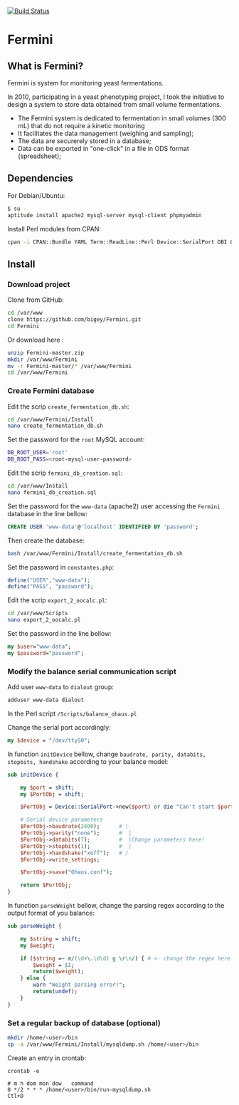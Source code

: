 [![Build Status](https://travis-ci.org/bigey/Fermini.svg?branch=master)](https://travis-ci.org/bigey/Fermini)

# Fermini

## What is Fermini?

Fermini is system for monitoring yeast fermentations.

In 2010, participating in a yeast phenotyping project, I took the initiative to design
a system to store data obtained from small volume fermentations.

* The Fermini system is dedicated to fermentation in small volumes (300 mL) that do not require a kinetic monitoring
* It facilitates the data management (weighing and sampling);
* The data are securerely stored in a database;
* Data can be exported in "one-click" in a file in ODS format (spreadsheet);

## Dependencies

For Debian/Ubuntu:

```bash
$ su -
aptitude install apache2 mysql-server mysql-client phpmyadmin
```	

Install Perl modules from CPAN:

```bash
cpan -i CPAN::Bundle YAML Term::ReadLine::Perl Device::SerialPort DBI OpenOffice::OODoc
```

## Install

### Download project

Clone from GitHub:

```bash
cd /var/www
clone https://github.com/bigey/Fermini.git
cd Fermini
```

Or download here [](https://github.com/bigey/Fermini/archive/master.zip):

```bash
unzip Fermini-master.zip
mkdir /var/www/Fermini
mv -r Fermini-master/* /var/www/Fermini
cd /var/www/Fermini
```

### Create Fermini database

Edit the scrip `create_fermentation_db.sh`:

```bash
cd /var/www/Fermini/Install
nano create_fermentation_db.sh
```

Set the password for the `root` MySQL account:

```bash
DB_ROOT_USER='root'
DB_ROOT_PASS=<root-mysql-user-password>
```

Edit the scrip `fermini_db_creation.sql`:

```bash
cd /var/www/Install
nano fermini_db_creation.sql
```

Set the password for the `www-data` (apache2) user accessing the `Fermini` database in the line bellow:

```sql
CREATE USER 'www-data'@'localhost' IDENTIFIED BY 'password';
```

Then create the database:

```bash
bash /var/www/Fermini/Install/create_fermentation_db.sh
```

Set the password in `constantes.php`:

```php
define("USER","www-data");
define("PASS", "password");
```

Edit the scrip `export_2_oocalc.pl`:

```bash
cd /var/www/Scripts
nano export_2_oocalc.pl
```

Set the password in the line bellow:

```perl
my $user="www-data";
my $password="password";
```


### Modify the balance serial communication script

Add user `www-data` to `dialout` group:

```bash
adduser www-data dialout
```

In the Perl script `/Scripts/balance_ohaus.pl`

Change the serial port accordingly:

```perl
my $device = "/dev/ttyS0";
```

In function `initDevice` bellow, change `baudrate, parity, databits, stopbits, handshake` according to your balance model:

```perl
sub initDevice {

	my $port = shift;
	my $PortObj = shift;

	$PortObj = Device::SerialPort->new($port) or die "Can't start $port\n";

	# Serial device parameters
	$PortObj->baudrate(2400);      # \
	$PortObj->parity("none");      #  |
	$PortObj->databits(7);         #  |Change parameters here!
	$PortObj->stopbits(1);         #  |
	$PortObj->handshake("xoff");   # /
	$PortObj->write_settings;

	$PortObj->save("Ohaus.conf");

	return $PortObj;
}
```

In function `parseWeight` bellow, change the parsing regex according to the output format of you balance:

```perl
sub parseWeight {

	my $string = shift;
	my $weight;

	if ($string =~ m/(\d+\.\d\d) g \r\n/) { # <- change the regex here
		$weight = $1;
		return($weight);
	} else {
		warn "Weight parsing error!";
		return(undef);
	}
}
```

### Set a regular backup of database (optional)

```bash
mkdir /home/<user>/bin
cp -a /var/www/Fermini/Install/mysqldump.sh /home/<user>/bin
```

Create an entry in crontab:

```
crontab -e

# m h dom mon dow   command
0 */2 * * * /home/<user>/bin/run-mysqldump.sh
Ctl+D
```
